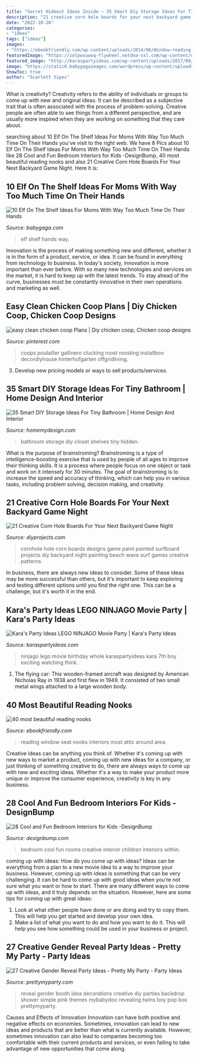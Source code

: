 ```yaml
---
title: "Secret Hideout Ideas Inside ~ 35 Smart Diy Storage Ideas For Tiny Bathroom"
description: "21 creative corn hole boards for your next backyard game night"
date: "2022-10-26"
categories:
- "ideas"
tags: ["ideas"]
images:
- "https://ebookfriendly.com/wp-content/uploads/2014/06/Window-reading-seat-by-LDa-Architecture-and-Interiors-540x759.jpg"
featuredImage: "https://zolpwsuwoq-flywheel.netdna-ssl.com/wp-content/uploads/2017/07/gender-reveal-photo-booth.jpg"
featured_image: "http://karaspartyideas.com/wp-content/uploads/2017/09/NINJAGO-LEGO-Movie-Party-by-Karas-Party-Ideas-KarasPartyIdeas.com-7.jpg"
image: "https://static0.babygagaimages.com/wordpress/wp-content/uploads/2019/12/Elf-on-the-Shelf-ideas-feature.jpg"
ShowToc: true
author: "Scarlett Sipes"
---
```



What is creativity?
Creativity refers to the ability of individuals or groups to come up with new and original ideas. It can be described as a subjective trait that is often associated with the process of problem-solving. Creative people are often able to see things from a different perspective, and are usually more inspired when they are working on something that they care about.

	

		
searching about 10 Elf On The Shelf Ideas For Moms With Way Too Much Time On Their Hands you've visit to the right web. We have 8 Pics about 10 Elf On The Shelf Ideas For Moms With Way Too Much Time On Their Hands like 28 Cool and Fun Bedroom Interiors for Kids -DesignBump, 40 most beautiful reading nooks and also 21 Creative Corn Hole Boards For Your Next Backyard Game Night. Here it is:
		
    
## 10 Elf On The Shelf Ideas For Moms With Way Too Much Time On Their Hands

<img loading=lazy src="https://static0.babygagaimages.com/wordpress/wp-content/uploads/2019/12/Elf-on-the-Shelf-ideas-feature.jpg" onerror="this.onerror=null;this.src='https://tse3.mm.bing.net/th?id=OIP.nCRA4MFyqCwZSawliPFTugHaD5&amp;pid=15.1';" alt="10 Elf On The Shelf Ideas For Moms With Way Too Much Time On Their Hands">

_Source: babygaga.com_

>elf shelf hands way. 

	

Innovation is the process of making something new and different, whether it is in the form of a product, service, or idea. It can be found in everything from technology to business. In today's society, innovation is more important than ever before. With so many new technologies and services on the market, it is hard to keep up with the latest trends. To stay ahead of the curve, businesses must be constantly innovative in their own operations and marketing as well.

    
## Easy Clean Chicken Coop Plans | Diy Chicken Coop, Chicken Coop Designs

<img loading=lazy src="https://i.pinimg.com/736x/81/f8/92/81f892817ed1ecb51844256df935028c.jpg" onerror="this.onerror=null;this.src='https://tse1.mm.bing.net/th?id=OIP.X8BaW9da8rSSTbHqQUxHDwHaFj&amp;pid=15.1';" alt="easy clean chicken coop Plans | Diy chicken coop, Chicken coop designs">

_Source: pinterest.com_

>coops poulailler gallinero clucking roost roosting installboo decordiyhouse hinterhofgarten offgridliving. 

	

3. Develop new pricing models or ways to sell products/services.

    
## 35 Smart DIY Storage Ideas For Tiny Bathroom | Home Design And Interior

<img loading=lazy src="http://homemydesign.com/wp-content/uploads/2017/03/hidden-closet-bathroom-shelves-ideas.jpg" onerror="this.onerror=null;this.src='https://tse2.mm.bing.net/th?id=OIP.DxU5fpdgcxYIfgy43Bnp6QHaLH&amp;pid=15.1';" alt="35 Smart DIY Storage Ideas For Tiny Bathroom | Home Design And Interior">

_Source: homemydesign.com_

>bathroom storage diy closet shelves tiny hidden. 

	

What is the purpose of brainstroming?
Brainstroming is a type of intelligence-boosting exercise that is used by people of all ages to improve their thinking skills. It is a process where people focus on one object or task and work on it intensely for 30 minutes. The goal of brainstroming is to increase the speed and accuracy of thinking, which can help you in various tasks, including problem solving, decision making, and creativity.

    
## 21 Creative Corn Hole Boards For Your Next Backyard Game Night

<img loading=lazy src="https://diyprojects.com/wp-content/uploads/2016/08/Beach-Inspired-Corn-Hole-Boards.jpg" onerror="this.onerror=null;this.src='https://tse2.mm.bing.net/th?id=OIP.PuusxSYY-eZqL9ExbUnutAHaLL&amp;pid=15.1';" alt="21 Creative Corn Hole Boards For Your Next Backyard Game Night">

_Source: diyprojects.com_

>cornhole hole corn boards designs game paint painted surfboard projects diy backyard night painting beach wave surf games creative patterns. 

	

In business, there are always new ideas to consider. Some of these ideas may be more successful than others, but it's important to keep exploring and testing different options until you find the right one. This can be a challenge, but it's worth it in the end.

    
## Kara&#039;s Party Ideas LEGO NINJAGO Movie Party | Kara&#039;s Party Ideas

<img loading=lazy src="http://karaspartyideas.com/wp-content/uploads/2017/09/NINJAGO-LEGO-Movie-Party-by-Karas-Party-Ideas-KarasPartyIdeas.com-7.jpg" onerror="this.onerror=null;this.src='https://tse2.mm.bing.net/th?id=OIP.fH3P1KllH_Q5k2OT2NPQWgHaLJ&amp;pid=15.1';" alt="Kara&#039;s Party Ideas LEGO NINJAGO Movie Party | Kara&#039;s Party Ideas">

_Source: karaspartyideas.com_

>ninjago lego movie birthday whole karaspartyideas kara 7th boy exciting watching think. 

	

1. The flying car: This wooden-framed aircraft was designed by American Nicholas Ray in 1938 and first flew in 1949. It consisted of two small metal wings attached to a large wooden body.

    
## 40 Most Beautiful Reading Nooks

<img loading=lazy src="https://ebookfriendly.com/wp-content/uploads/2014/06/Window-reading-seat-by-LDa-Architecture-and-Interiors-540x759.jpg" onerror="this.onerror=null;this.src='https://tse2.mm.bing.net/th?id=OIP.5mn_9fVHfB7XDjYkS93XUgHaKa&amp;pid=15.1';" alt="40 most beautiful reading nooks">

_Source: ebookfriendly.com_

>reading window seat nooks interiors most attic around area. 

	

Creative ideas can be anything you think of. Whether it's coming up with new ways to market a product, coming up with new ideas for a company, or just thinking of something creative to do, there are always ways to come up with new and exciting ideas. Whether it's a way to make your product more unique or improve the consumer experience, creativity is key in any business.

    
## 28 Cool And Fun Bedroom Interiors For Kids -DesignBump

<img loading=lazy src="https://designbump.com/wp-content/uploads/2014/08/children-rooms-creative-ideas-interior-design-15.jpg" onerror="this.onerror=null;this.src='https://tse2.mm.bing.net/th?id=OIP.G0m78qijDsUtL6lAI6mcBgHaJ4&amp;pid=15.1';" alt="28 Cool and Fun Bedroom Interiors for Kids -DesignBump">

_Source: designbump.com_

>bedroom cool fun rooms creative interior children interiors within. 

	

coming up with ideas: How do you come up with ideas?
Ideas can be everything from a plan to a new movie idea to a way to improve your business. However, coming up with ideas is something that can be very challenging. It can be hard to come up with good ideas when you’re not sure what you want or how to start. There are many different ways to come up with ideas, and it truly depends on the situation. However, here are some tips for coming up with great ideas: 
1. Look at what other people have done or are doing and try to copy them. This will help you get started and develop your own idea. 
2. Make a list of what you want to do and how you want to do it. This will help you see how something could be used in your business or project. 

    
## 27 Creative Gender Reveal Party Ideas - Pretty My Party - Party Ideas

<img loading=lazy src="https://zolpwsuwoq-flywheel.netdna-ssl.com/wp-content/uploads/2017/07/gender-reveal-photo-booth.jpg" onerror="this.onerror=null;this.src='https://tse3.mm.bing.net/th?id=OIP.bFU-9q13Eox-sELGvEIihAHaJ4&amp;pid=15.1';" alt="27 Creative Gender Reveal Party Ideas - Pretty My Party - Party Ideas">

_Source: prettymyparty.com_

>reveal gender booth idea decorations creative diy parties backdrop shower simple pink themes mybabydoo revealing twins boy pop box prettymyparty. 

	

Causes and Effects of Innovation
Innovation can have both positive and negative effects on economies. Sometimes, innovation can lead to new ideas and products that are better than what is currently available. However, sometimes innovation can also lead to companies becoming too comfortable with their current products and services, or even failing to take advantage of new opportunities that come along.

